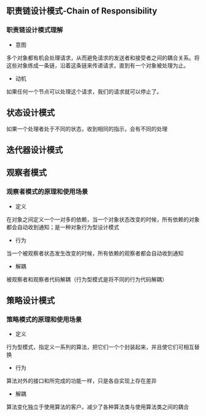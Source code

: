 ## 职责链设计模式-Chain of Responsibility

### 职责链设计模式理解

- 意图

多个对象都有机会处理请求，从而避免请求的发送者和接受者之间的耦合关系。将这些对象练成一条链，沿着这条链来传递请求，直到有一个对象被处理为止。

- 动机

如果任何一个节点可以处理这个请求，我们的请求就可以停止了。

## 状态设计模式

如果一个处理者处于不同的状态，收到相同的指示，会有不同的处理

## 迭代器设计模式

## 观察者模式

### 观察者模式的原理和使用场景

- 定义

在对象之间定义一个一对多的依赖，当一个对象状态改变的时候，所有依赖的对象都会自动收到通知；是一种对象行为型设计模式

- 行为

当一个被观察者状态发生改变的时候，所有依赖的观察者都会自动收到通知

- 解耦

被观察者和观察者代码解耦（行为型模式是将不同的行为代码解耦）


## 策略设计模式

### 策略模式的原理和使用场景

- 定义

行为型模式，指定义一系列的算法，把它们一个个封装起来，并且使它们可相互替换

- 行为

算法对外的接口和所完成的功能一样，只是各自实现上存在差异

- 解耦

算法变化独立于使用算法的客户。减少了各种算法类与使用算法类之间的耦合
